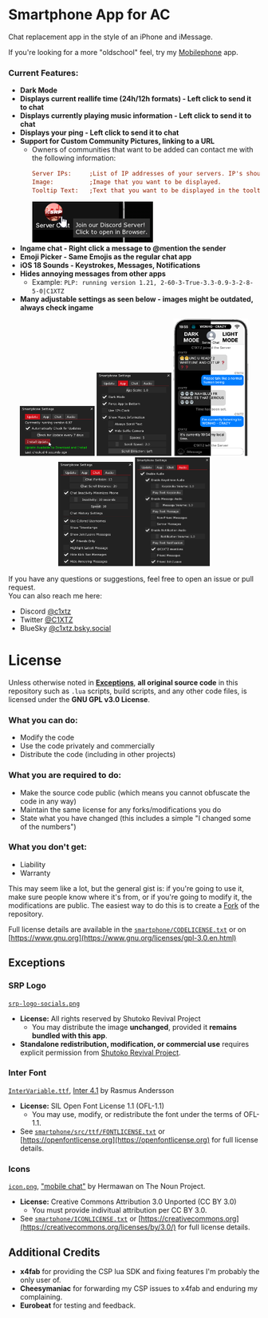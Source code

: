 # Smartphone App for AC
Chat replacement app in the style of an iPhone and iMessage.

If you're looking for a more "oldschool" feel, try my [Mobilephone](https://github.com/C1XTZ/ac-mobilephone/) app.

### Current Features:
- **Dark Mode**
- **Displays current reallife time (24h/12h formats) - Left click to send it to chat**
- **Displays currently playing music information - Left click to send it to chat**
- **Displays your ping - Left click to send it to chat**
- **Support for Custom Community Pictures, linking to a URL**  
    - Owners of communities that want to be added can contact me with the following information:
      ```ini
      Server IPs:     ;List of IP addresses of your servers. IP's should not change all the time.
      Image:          ;Image that you want to be displayed. 
      Tooltip Text:   ;Text that you want to be displayed in the tooltip.
      ```
      ![](https://raw.githubusercontent.com/C1XTZ/ac-smartphone/refs/heads/main/.github/img/communityexample.png)  
- **Ingame chat - Right click a message to @mention the sender**
- **Emoji Picker - Same Emojis as the regular chat app**
- **iOS 18 Sounds - Keystrokes, Messages, Notifications**
- **Hides annoying messages from other apps**
    - Example: `PLP: running version 1.21, 2-60-3-True-3.3-0.9-3-2-8-5-0|C1XTZ`
- **Many adjustable settings as seen below - images might be outdated, always check ingame**

<p align="center">
<img width="150" src="https://raw.githubusercontent.com/C1XTZ/ac-smartphone/refs/heads/main/.github/img/updater.png"> <img width="150" src="https://raw.githubusercontent.com/C1XTZ/ac-smartphone/refs/heads/main/.github/img/appsettings.png"> <img width="150" src="https://raw.githubusercontent.com/C1XTZ/ac-smartphone/refs/heads/main/.github/img/preview.gif"> <img width="150" src="https://raw.githubusercontent.com/C1XTZ/ac-smartphone/refs/heads/main/.github/img/chatsettings.png"> <img width="150" src="https://raw.githubusercontent.com/C1XTZ/ac-smartphone/refs/heads/main/.github/img/audiosettings.png">
</p>

If you have any questions or suggestions, feel free to open an issue or pull request.  
You can also reach me here:
- Discord [@c1xtz](https://discord.com/users/856601560728207371) 
- Twitter [@C1XTZ](https://twitter.com/C1XTZ)
- BlueSky [@c1xtz.bsky.social](https://bsky.app/profile/c1xtz.bsky.social)

# License
Unless otherwise noted in **[Exceptions](#exceptions)**, **all original source code** in this repository such as `.lua` scripts, build scripts, and any other code files, is licensed under the **GNU GPL v3.0 License**. 

### What you can do:

- Modify the code
- Use the code privately and commercially
- Distribute the code (including in other projects)

### What you are required to do:

- Make the source code public (which means you cannot obfuscate the code in any way)
- Maintain the same license for any forks/modifications you do
- State what you have changed (this includes a simple "I changed some of the numbers")

### What you don't get:

- Liability
- Warranty

This may seem like a lot, but the general gist is: if you're going to use it, make sure people know where it's from, or if you're going to modify it, the modifications are public. The easiest way to do this is to create a [Fork](https://docs.github.com/en/pull-requests/collaborating-with-pull-requests/working-with-forks/about-forks) of the repository.

Full license details are available in the [`smartphone/CODELICENSE.txt`](./smartphone/CODELICENSE.txt) or on [https://www.gnu.org](https://www.gnu.org/licenses/gpl-3.0.en.html)  

## Exceptions

### **SRP Logo**  
[`srp-logo-socials.png`](./smartphone/src/communities/img/srp-logo-socials.png)  
- **License:** All rights reserved by Shutoko Revival Project  
    - You may distribute the image **unchanged**, provided it **remains bundled with this app**.  
- **Standalone redistribution, modification, or commercial use** requires explicit permission from [Shutoko Revival Project](https://shutokorevivalproject.com).  

### **Inter Font**  
[`InterVariable.ttf`](./smartphone/src/ttf/InterVariable.ttf), [Inter 4.1](https://github.com/rsms/inter) by Rasmus Andersson  
- **License:** SIL Open Font License 1.1 (OFL-1.1)  
    - You may use, modify, or redistribute the font under the terms of OFL-1.1.  
- See [`smartphone/src/ttf/FONTLICENSE.txt`](./smartphone/src/ttf/FONTLICENSE.txt) or [https://openfontlicense.org](https://openfontlicense.org) for full license details.  

### **Icons**
[`icon.png`](./smartphone/icon.png), ["mobile chat"](https://thenounproject.com/icon/mobile-chat-6633091/) by Hermawan on The Noun Project.  
- **License:** Creative Commons Attribution 3.0 Unported (CC BY 3.0)  
    - You must provide indivitual attribution per CC BY 3.0.  
- See [`smartphone/ICONLICENSE.txt`](./smartphone/ICONLICENSE.txt) or [https://creativecommons.org](https://creativecommons.org/licenses/by/3.0/) for full license details.  

## Additional Credits  
- **x4fab** for providing the CSP lua SDK and fixing features I'm probably the only user of.  
- **Cheesymaniac** for forwarding my CSP issues to x4fab and enduring my complaining.  
- **Eurobeat** for testing and feedback.  